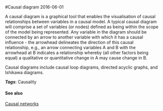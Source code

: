 
#Causal diagram
2016-06-01

A causal diagram is a graphical tool that enables the visualisation of causal relationships between variables in a causal model. A typical causal diagram will comprise a set of variables (or nodes) defined as being within the scope of the model being represented. Any variable in the diagram should be connected by an arrow to another variable with which it has a causal influence - the arrowhead delineates the direction of this causal relationship, e.g., an arrow connecting variables A and B with the arrowhead at B indicates a relationship whereby (all other factors being equal) a qualitative or quantitative change in A may cause change in B.

Causal diagrams include causal loop diagrams, directed acyclic graphs, and Ishikawa diagrams.

***Tags***: Causality

#### See also
[Causal networks](/causal_networks)

